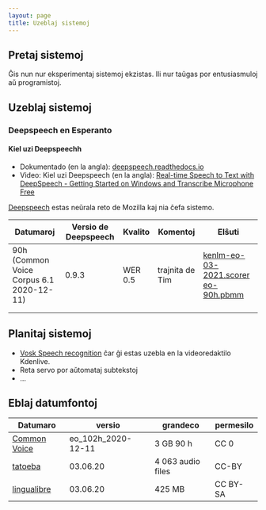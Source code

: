 ```yaml
---
layout: page
title: Uzeblaj sistemoj
---
```


## Pretaj sistemoj
Ĝis nun nur eksperimentaj sistemoj ekzistas. Ili nur taŭgas por entusiasmuloj aŭ programistoj. 

## Uzeblaj sistemoj
### Deepspeech en Esperanto
#### Kiel uzi Deepspeechh
* Dokumentado (en la angla): [deepspeech.readthedocs.io](https://deepspeech.readthedocs.io)
* Video: Kiel uzi Deepspeech (en la angla): [Real-time Speech to Text with DeepSpeech - Getting Started on Windows and Transcribe Microphone Free](https://www.youtube.com/watch?v=c_0Q3T0XYTA)

[Deepspeech](https://github.com/mozilla/DeepSpeech) estas neŭrala reto de Mozilla kaj nia ĉefa sistemo.  

|  Datumaroj |  Versio de Deepspeech |  Kvalito |  Komentoj | Elŝuti  |
|---|---|---|---|---|
|  90h (Common Voice Corpus 6.1 2020-12-11) | 0.9.3  | WER 0.5  | trajnita de Tim  | [kenlm-eo-03-2021.scorer](https://drive.google.com/file/d/1IpwH-ISw3EfEKbrmp9U9EfD_ykmJI41b/view?usp=sharing) [eo-90h.pbmm](https://drive.google.com/file/d/16NMp0p0Xn_Xq1nqSDzcP89baKFkxvpUb/view?usp=sharing) |
|   |   |   |   |   |
|   |   |   |   |   |

## Planitaj sistemoj
- [Vosk Speech recognition](https://alphacephei.com/vosk/) ĉar ĝi estas uzebla en la videoredaktilo Kdenlive. 
- Reta servo por aŭtomataj subtekstoj
- ...

## Eblaj datumfontoj

|Datumaro|versio|grandeco|permesilo|
|--|--|--|--|
|[Common Voice](https://voice.mozilla.org/eo/datasets)|eo_102h_2020-12-11|3 GB 90 h|CC 0|
|[tatoeba](https://tatoeba.org/epo/sentences/search?query=&from=epo&to=none&user=&orphans=no&unapproved=no&has_audio=yes&tags=&list=&native=&trans_filter=limit&trans_to=und&trans_link=&trans_user=&trans_orphan=&trans_unapproved=&trans_has_audio=&sort=relevance&sort_reverse=)|03.06.20|4 063 audio files|CC-BY|
|[lingualibre](https://lingualibre.org/wiki/Help:Download_from_LinguaLibre)|03.06.20|425 MB|CC BY-SA|
